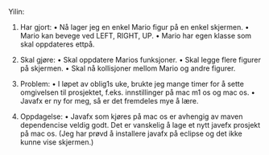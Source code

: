 Yilin:

1. Har gjort:
• Nå lager jeg en enkel Mario figur på en enkel skjermen. 
• Mario kan bevege ved LEFT, RIGHT, UP.
• Mario har egen klasse som skal oppdateres ettpå.

2. Skal gjøre:
• Skal oppdatere Marios funksjoner.
• Skal legge flere figurer på skjermen.
• Skal nå kollisjoner mellom Mario og andre figurer.

3. Problem:
• I løpet av oblig1s uke, brukte jeg mange timer for å sette omgivelsen til prosjektet,
  f.eks. innstillinger på mac m1 os og mac os. 
• Javafx er ny for meg, så er det fremdeles mye å lære.

4. Oppdagelse:
• Javafx som kjøres på mac os er avhengig av maven dependencise veldig godt. 
  Det er vanskelig å lage et nytt javefx prosjekt på mac os.
  (Jeg har prøvd å installere javafx på eclipse og det ikke kunne vise skjermen.)


